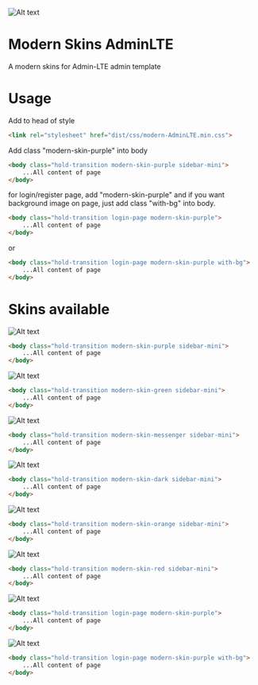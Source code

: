 ![Alt text](/../master/screenshot/modern-skin-purple.png?raw=true "Modern Skins AdminLTE")

# Modern Skins AdminLTE
A modern skins for Admin-LTE admin template

# Usage
Add to head of style 
```html
<link rel="stylesheet" href="dist/css/modern-AdminLTE.min.css">
```

Add class "modern-skin-purple" into body

```html
<body class="hold-transition modern-skin-purple sidebar-mini">
	...All content of page
</body>
```

for login/register page, add "modern-skin-purple" and if you want background image on page, just add class "with-bg" into body.


```html
<body class="hold-transition login-page modern-skin-purple">
	...All content of page
</body>
```
or
```html
<body class="hold-transition login-page modern-skin-purple with-bg">
	...All content of page
</body>
```

# Skins available
![Alt text](/../master/screenshot/modern-skin-purple.png?raw=true "Modern Skins AdminLTE")

```html
<body class="hold-transition modern-skin-purple sidebar-mini">
	...All content of page
</body>
```
![Alt text](/../master/screenshot/modern-skin-green.png?raw=true "Modern Skins AdminLTE")

```html
<body class="hold-transition modern-skin-green sidebar-mini">
	...All content of page
</body>
```
![Alt text](/../master/screenshot/modern-skin-messenger.png?raw=true "Modern Skins AdminLTE")

```html
<body class="hold-transition modern-skin-messenger sidebar-mini">
	...All content of page
</body>
```
![Alt text](/../master/screenshot/modern-skin-dark.png?raw=true "Modern Skins AdminLTE")

```html
<body class="hold-transition modern-skin-dark sidebar-mini">
	...All content of page
</body>
```
![Alt text](/../master/screenshot/modern-skin-orange.png?raw=true "Modern Skins AdminLTE")

```html
<body class="hold-transition modern-skin-orange sidebar-mini">
	...All content of page
</body>
```
![Alt text](/../master/screenshot/modern-skin-red.png?raw=true "Modern Skins AdminLTE")

```html
<body class="hold-transition modern-skin-red sidebar-mini">
	...All content of page
</body>
```
![Alt text](/../master/screenshot/login.png?raw=true "Modern Skins AdminLTE")

```html
<body class="hold-transition login-page modern-skin-purple">
	...All content of page
</body>
```
![Alt text](/../master/screenshot/login-with-bg.png?raw=true "Modern Skins AdminLTE")

```html
<body class="hold-transition login-page modern-skin-purple with-bg">
	...All content of page
</body>
```